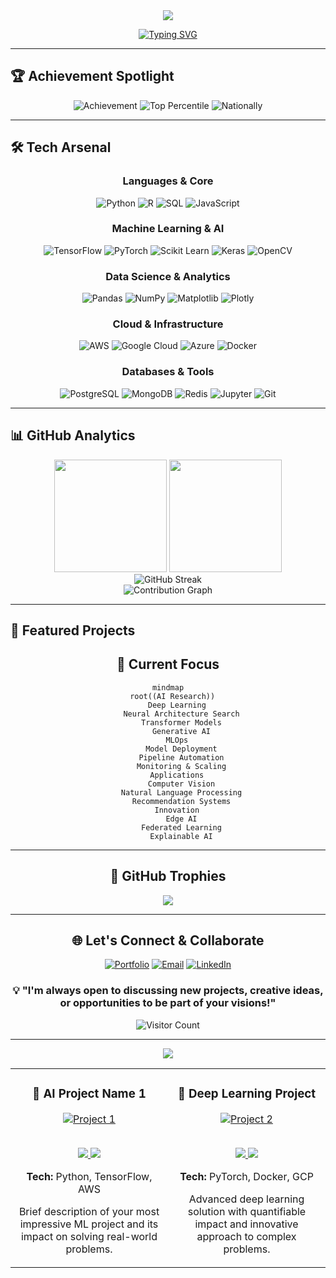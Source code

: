 <div align="center">
  <img src="https://capsule-render.vercel.app/api?type=waving&color=gradient&customColorList=0,2,2,5,30&height=300&section=header&text=Ishwer%20Dutt&fontSize=90&animation=fadeIn&fontAlignY=38&desc=Machine%20Learning%20Engineer%20%7C%20AI%20Enthusiast&descAlignY=51&descAlign=62" />
</div>

<div align="center">
  
  [![Typing SVG](https://readme-typing-svg.herokuapp.com?font=Fira+Code&size=22&duration=3000&pause=1000&color=2E9EFF&center=true&vCenter=true&multiline=true&width=800&height=100&lines=Building+intelligent+systems+for+real-world+impact;Exploring+the+frontiers+of+Deep+Learning+%26+AI;Always+learning%2C+always+growing+🚀)](https://git.io/typing-svg)

</div>

---

## 🏆 **Achievement Spotlight**
<div align="center">
  
  ![Achievement](https://img.shields.io/badge/🎯_All_India_Rank-949-gold?style=for-the-badge&labelColor=black)
  ![Top Percentile](https://img.shields.io/badge/📊_Top_Percentile-1.7%25-brightgreen?style=for-the-badge&labelColor=black)
  ![Nationally](https://img.shields.io/badge/🇮🇳_Scope-National-blue?style=for-the-badge&labelColor=black)

</div>

---

## 🛠️ **Tech Arsenal**

<div align="center">

### **Languages & Core**
![Python](https://img.shields.io/badge/Python-3776AB?style=for-the-badge&logo=python&logoColor=white)
![R](https://img.shields.io/badge/R-276DC3?style=for-the-badge&logo=r&logoColor=white)
![SQL](https://img.shields.io/badge/SQL-4479A1?style=for-the-badge&logo=postgresql&logoColor=white)
![JavaScript](https://img.shields.io/badge/JavaScript-F7DF1E?style=for-the-badge&logo=javascript&logoColor=black)

### **Machine Learning & AI**
![TensorFlow](https://img.shields.io/badge/TensorFlow-FF6F00?style=for-the-badge&logo=tensorflow&logoColor=white)
![PyTorch](https://img.shields.io/badge/PyTorch-EE4C2C?style=for-the-badge&logo=pytorch&logoColor=white)
![Scikit Learn](https://img.shields.io/badge/scikit_learn-F7931E?style=for-the-badge&logo=scikit-learn&logoColor=white)
![Keras](https://img.shields.io/badge/Keras-D00000?style=for-the-badge&logo=keras&logoColor=white)
![OpenCV](https://img.shields.io/badge/OpenCV-27338e?style=for-the-badge&logo=OpenCV&logoColor=white)

### **Data Science & Analytics**
![Pandas](https://img.shields.io/badge/Pandas-2C2D72?style=for-the-badge&logo=pandas&logoColor=white)
![NumPy](https://img.shields.io/badge/Numpy-777BB4?style=for-the-badge&logo=numpy&logoColor=white)
![Matplotlib](https://img.shields.io/badge/Matplotlib-%23ffffff.svg?style=for-the-badge&logo=Matplotlib&logoColor=black)
![Plotly](https://img.shields.io/badge/Plotly-239120?style=for-the-badge&logo=plotly&logoColor=white)

### **Cloud & Infrastructure**
![AWS](https://img.shields.io/badge/AWS-FF9900?style=for-the-badge&logo=amazon-aws&logoColor=white)
![Google Cloud](https://img.shields.io/badge/Google_Cloud-4285F4?style=for-the-badge&logo=google-cloud&logoColor=white)
![Azure](https://img.shields.io/badge/Microsoft_Azure-0089D0?style=for-the-badge&logo=microsoft-azure&logoColor=white)
![Docker](https://img.shields.io/badge/Docker-2CA5E0?style=for-the-badge&logo=docker&logoColor=white)

### **Databases & Tools**
![PostgreSQL](https://img.shields.io/badge/PostgreSQL-316192?style=for-the-badge&logo=postgresql&logoColor=white)
![MongoDB](https://img.shields.io/badge/MongoDB-4EA94B?style=for-the-badge&logo=mongodb&logoColor=white)
![Redis](https://img.shields.io/badge/Redis-DC382D?style=for-the-badge&logo=redis&logoColor=white)
![Jupyter](https://img.shields.io/badge/Jupyter-F37626.svg?&style=for-the-badge&logo=Jupyter&logoColor=white)
![Git](https://img.shields.io/badge/Git-F05032?style=for-the-badge&logo=git&logoColor=white)

</div>

---

## 📊 **GitHub Analytics**

<div align="center">
  <img height="180em" src="https://github-readme-stats.vercel.app/api?username=ishwerduttE&show_icons=true&theme=tokyonight&include_all_commits=true&count_private=true"/>
  <img height="180em" src="https://github-readme-stats.vercel.app/api/top-langs/?username=ishwerdutt&layout=compact&langs_count=8&theme=tokyonight"/>
</div>

<div align="center">
  <img src="https://github-readme-streak-stats.herokuapp.com/?user=ishwerdutt&theme=tokyonight" alt="GitHub Streak"/>
</div>

<div align="center">
  <img src="https://github-readme-activity-graph.vercel.app/graph?username=ishwerdutt&theme=tokyo-night&area=true&hide_border=true" alt="Contribution Graph"/>
</div>

---

## 🚀 **Featured Projects**

<div align="center">

<table>
  <tr>
    <td width="50%">
      <h3 align="center">🤖 AI Project Name 1</h3>
      <div align="center">  
        <a href="PROJECT_LINK" target="_blank">
          <img src="https://via.placeholder.com/400x200/0D1117/58A6FF?text=ML+Project+1" alt="Project 1"/>
        </a>
        <br>
        <br>
        <p>
          <a href="PROJECT_REPO" target="_blank">
            <img src="https://img.shields.io/badge/Code-black?style=for-the-badge&logo=github&logoColor=white"/>
          </a>  
          <a href="PROJECT_DEMO" target="_blank">
            <img src="https://img.shields.io/badge/Live-brightgreen?style=for-the-badge&logo=vercel&logoColor=white"/>
          </a>
        </p>
        <p><strong>Tech:</strong> Python, TensorFlow, AWS</p>
        <p>Brief description of your most impressive ML project and its impact on solving real-world problems.</p>
      </div>
    </td>
    <td width="50%">
      <h3 align="center">🧠 Deep Learning Project</h3>
      <div align="center">
        <a href="PROJECT_LINK" target="_blank">
          <img src="https://via.placeholder.com/400x200/0D1117/FF6B6B?text=DL+Project+2" alt="Project 2"/>
        </a>
        <br>
        <br>
        <p>
          <a href="PROJECT_REPO" target="_blank">
            <img src="https://img.shields.io/badge/Code-black?style=for-the-badge&logo=github&logoColor=white"/>
          </a>  
          <a href="PROJECT_DEMO" target="_blank">
            <img src="https://img.shields.io/badge/Live-brightgreen?style=for-the-badge&logo=vercel&logoColor=white"/>
          </a>
        </p>
        <p><strong>Tech:</strong> PyTorch, Docker, GCP</p>
        <p>Advanced deep learning solution with quantifiable impact and innovative approach to complex problems.</p>
      </div>
    </td>
  </tr>
  <tr>
   

## 🎯 **Current Focus**

<div align="center">

```mermaid
mindmap
  root((AI Research))
    Deep Learning
      Neural Architecture Search
      Transformer Models
      Generative AI
    MLOps
      Model Deployment
      Pipeline Automation
      Monitoring & Scaling
    Applications
      Computer Vision
      Natural Language Processing
      Recommendation Systems
    Innovation
      Edge AI
      Federated Learning
      Explainable AI
```

</div>

---

## 🌟 **GitHub Trophies**

<div align="center">
  <img src="https://github-profile-trophy.vercel.app/?username=ishwerdutt&theme=tokyonight&no-frame=true&no-bg=false&margin-w=4&row=1" />
</div>

---

## 🌐 **Let's Connect & Collaborate**

<div align="center">

[![Portfolio](https://img.shields.io/badge/Portfolio-FF5722?style=for-the-badge&logo=google-chrome&logoColor=white)](https://portifolio-six-khaki-37.vercel.app/)
[![Email](https://img.shields.io/badge/Email-D14836?style=for-the-badge&logo=gmail&logoColor=white)](mailto:78320ishu@gmail.com)
[![LinkedIn](https://img.shields.io/badge/LinkedIn-0077B5?style=for-the-badge&logo=linkedin&logoColor=white)](https://linkedin.com/in/#)

</div>

<div align="center">
  
  ### 💡 "I'm always open to discussing new projects, creative ideas, or opportunities to be part of your visions!"
  
  ![Visitor Count](https://profile-counter.glitch.me/ishwerdutt/count.svg)

</div>

---

<div align="center">
  <img src="https://capsule-render.vercel.app/api?type=waving&color=gradient&customColorList=0,2,2,5,30&height=150&section=footer" />
</div>
